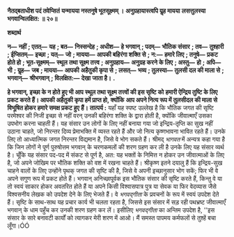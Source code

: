 **नैतद्बताधीश पदं तवेप्सितं** **यन्मायया नस्तनुषे भूतसूक्ष्मम् ।** **अनुग्रहायास्त्वपि यॢह मायया** **लसत्तुलस्या भगवान्विलक्षित: ॥ २०॥** 

**शब्दार्थ** 

**न—** **नहीं** **; एतत्—** **यह** **; बत—** **निस्सन्देह** **; अधीश—** **हे भगवान्** **; पदम्—** **भौतिक संसार** **; तव—** **तुश्हारी** **; ईप्सितम्—** **इच्छा** **; यत्—** **जो** **; मायया—** **आपकी बहिरंगा शक्ति से** **; न:—** **हमारे लिए** **; तनुषे—** **प्रकट होते हो** **; भूत-सूक्ष्मम्—** **स्थूल** **तथा सूक्ष्म तत्त्व** **; अनुग्रहाय—** **अनुग्रह करने के लिए** **; अस्तु—** **हो** **; अपि—** **भी** **; यॢह—** **जब** **; मायया—** **आपकी** **अहैतुकी कृपा से** **; लसत्—** **भव्य** **; तुलस्या—** **तुलसी दल की माला से** **; भगवान्—** **श्रीभगवान्** **; विलक्षित:—** **देखा** **जाता है।** **.** 

**हे भगवान्, इच्छा के न होते हुए भी आप स्थूल तथा सूक्ष्म तत्त्वों की इस सृष्टि को** **हमारी ऐन्द्रिय तुष्टि के लिए प्रकट करते हैं। आपकी अहैतुकी कृपा हमें प्राप्त हो, क्योंकि** **आप अपने नित्य रूप में तुलसीदल की माला से विभूषित होकर हमारे समक्ष प्रकट हुए** **हैं।** **तात्पर्य :** यहाँ यह स्पष्ट उल्लेख है कि भौतिक जगत की सृष्टि परमेश्वर की निजी इच्छा से नहीं वरन् उनकी बहिरंगा शक्ति के द्वारा होती है, क्योंकि जीवात्माएँ उसका उपभोग करना चाहती हैं। यह संसार उन लोगों के लिए नहीं बनाया गया जो इन्द्रिय-तृप्ति का सुख नहीं उठाना चाहते, जो निरन्तर दिव्य प्रेमाभक्ति में व्यस्त रहते हैं और जो नित्य कृष्णभावना भावित रहते हैं। उनके लिए तो आध्यात्मिक जगत निरन्तर विद्यमान है, जिसे वे भोग सकते हैं। श्रीमद् *भागवत* में अन्यत्र कहा गया है कि जिन लोगों ने पूर्ण पुरुषोत्तम भगवान् के चरणकमलों की शरण ग्रहण कर ली है उनके लिए यह संसार व्यर्थ है। चूँकि यह संसार पद-पद में संकट से पूर्ण है, अत: यह भक्तों के निमित्त न होकर उन जीवात्माओं के लिए है, जो अपने जोखिम पर भौतिक शक्ति को वश में रखना चाहते हैं। श्रीकृष्ण इतने दयालु हैं कि इन्द्रिय-सुख चाहने वालों के लिए उन्होंने पृथक् जगत की सृष्टि की है, जिसे वे अपनी इच्छानुसार भोग सकें; फिर भी वे अपने सगुण रूप में प्रकट होते हैं। भगवान् अनिच्छापूर्वक इस भौतिक संसार की सृष्टि करते हैं, किन्तु वे या तो स्वयं साकार होकर अवतरित होते हैं या अपने किसी विश्वासपात्र पुत्र या सेवक या फिर वेदव्यास जैसे विश्वसनीय लेखक को उपदेश देने के लिए भेजते हैं। वे *भगवद्गीता* के प्रवचनों के रूप में स्वयं उपदेश देते हैं। सृष्टि के साथ-साथ यह प्रचार कार्य भी चलता रहता है, जिससे इस संसार में सड़ रही पथभ्रष्ट जीवात्माएँ भगवान् के धाम पहुँच कर उनकी शरण ग्रहण कर लें। इसीलिए *भगवद्गीता* का अन्तिम उपदेश है, ''इस संसार के सारे बनावटी कार्यों को त्यागकर मेरी शरण में आओ। मैं समस्त पापमय कर्मफलों से तुश्हें बचा लूँगा।ÓÓ  